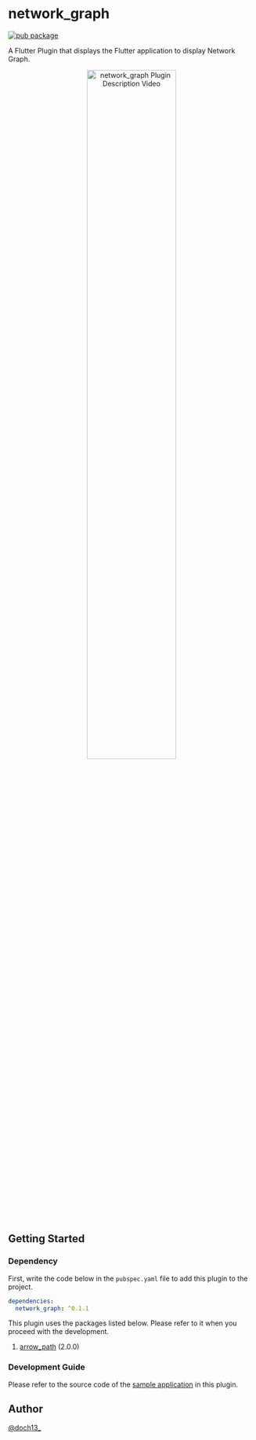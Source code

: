 # network_graph
[![pub package](https://img.shields.io/pub/v/network_graph.svg)](https://pub.dev/packages/network_graph)  

A Flutter Plugin that displays the Flutter application to display Network Graph.

<div align="center"><img style="width:60%;" alt="network_graph Plugin Description Video" src="https://user-images.githubusercontent.com/30923566/200127624-75a7513a-b85f-4780-836c-2714b6cec26c.gif"></div>


## Getting Started

### Dependency

First, write the code below in the `pubspec.yaml` file to add this plugin to the project.
```yaml
dependencies:
  network_graph: ^0.1.1
```

This plugin uses the packages listed below. Please refer to it when you proceed with the development.
1. [arrow_path](https://pub.dev/packages/arrow_path) (2.0.0)


### Development Guide

Please refer to the source code of the [sample application](https://github.com/doch2/network_graph/tree/main/example) in this plugin.

## Author

[@doch13_](https://github.com/doch2)
